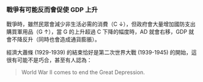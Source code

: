 ### 戰爭有可能反而會促使 GDP 上升

戰爭時，雖然民眾會減少非生活必需的消費（C $\downarrow$），但政府會大量增加國防支出購買軍用品（G $\uparrow$），當 G 的上升超過 C 下降的幅度時，AD 就會右移，GDP 就會不降反升（同時也會造成通貨膨脹）。

經濟大蕭條 (1929-1939) 的結束恰好是第二次世界大戰 (1939-1945) 的開始，這很有可能不是巧合，甚至有人認為：

>World War II comes to end the Great Depression. 
